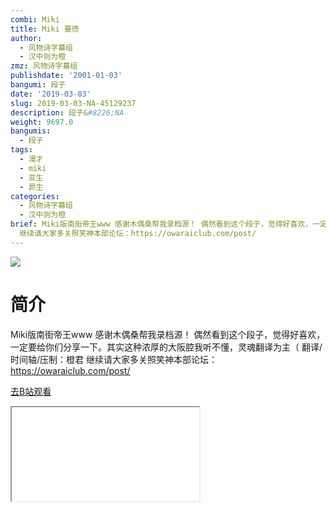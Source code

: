 ```yaml
---
combi: Miki
title: Miki 要债
author:
  - 风物诗字幕组
  - 汉中则为橙
zmz: 风物诗字幕组
publishdate: '2001-01-03'
bangumi: 段子
date: '2019-03-03'
slug: 2019-03-03-NA-45129237
description: 段子&#8226;NA
weight: 9697.0
bangumis:
  - 段子
tags:
  - 漫才
  - miki
  - 亚生
  - 昴生
categories:
  - 风物诗字幕组
  - 汉中则为橙
brief: Miki版南街帝王www 感谢木偶桑帮我录档源！ 偶然看到这个段子，觉得好喜欢，一定要给你们分享一下。其实这种浓厚的大阪腔我听不懂，灵魂翻译为主（ 翻译/时间轴/压制：橙君
  继续请大家多关照笑神本部论坛：https://owaraiclub.com/post/
---
```

![](https://i.imgur.com/eykYTHS.jpg)
# 简介  
Miki版南街帝王www
感谢木偶桑帮我录档源！
偶然看到这个段子，觉得好喜欢，一定要给你们分享一下。其实这种浓厚的大阪腔我听不懂，灵魂翻译为主（
翻译/时间轴/压制：橙君
继续请大家多关照笑神本部论坛：https://owaraiclub.com/post/  

[去B站观看](https://www.bilibili.com/video/av45129237/)
<div class ="resp-container"><iframe class="testiframe" src="//player.bilibili.com/player.html?aid=45129237"", scrolling="no", allowfullscreen="true" > </iframe></div> 
